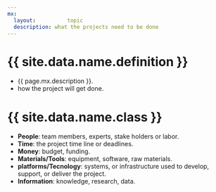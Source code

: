 ```yaml
---
mx:
  layout:          topic
  description: what the projects need to be done
---
```



# {{ site.data.name.definition }}
- {{ page.mx.description }}.
- how the project will get done.

# {{ site.data.name.class }}
- **People**: team members, experts, stake holders or labor.
- **Time**: the project time  line or deadlines.
- **Money**: budget, funding.
- **Materials/Tools**: equipment, software, raw materials.
- **platforms/Tecnology**: systems, or infrastructure used to develop, support, or deliver the project.
- **Information**: knowledge, research, data.

